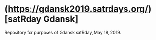 # (https://gdansk2019.satrdays.org/)[satRday Gdansk]

Repository for purposes of Gdansk satRday, May 18, 2019.
